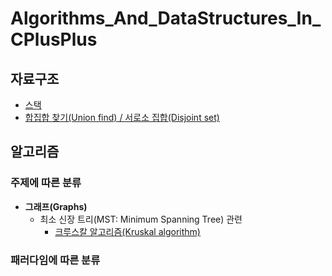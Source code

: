 # Algorithms_And_DataStructures_In_CPlusPlus
## 자료구조
* [스택](https://github.com/jiy12345/Algorithms_And_DataStructures_In_CPlusPlus/tree/master/Data%20Structures/stack)
* [합집합 찾기(Union find) / 서로소 집합(Disjoint set)](https://github.com/jiy12345/Algorithms_And_DataStructures_In_CPlusPlus/tree/master/Data%20Structures/union%20find)
## 알고리즘
### 주제에 따른 분류
* **그래프(Graphs)**
  * 최소 신장 트리(MST: Minimum Spanning Tree) 관련
    * [크루스칼 알고리즘(Kruskal algorithm)](https://github.com/jiy12345/Algorithms_And_DataStructures_In_CPlusPlus/tree/master/Algorithms/Graph/kruskal)
### 패러다임에 따른 분류
